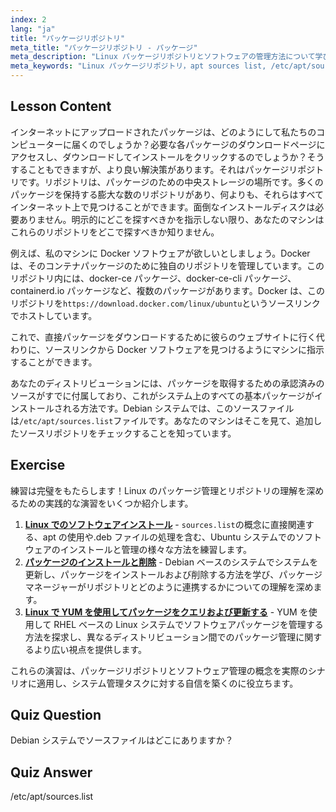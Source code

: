 ```yaml
---
index: 2
lang: "ja"
title: "パッケージリポジトリ"
meta_title: "パッケージリポジトリ - パッケージ"
meta_description: "Linux パッケージリポジトリとソフトウェアの管理方法について学びましょう。簡単なインストールのために、/etc/apt/sources.list のようなパッケージソースを見つけて追加する方法を発見してください。"
meta_keywords: "Linux パッケージリポジトリ，apt sources list, /etc/apt/sources.list, Linux パッケージ，初心者向け Linux, Linux チュートリアル，パッケージ管理"
---
```


## Lesson Content

インターネットにアップロードされたパッケージは、どのようにして私たちのコンピューターに届くのでしょうか？必要な各パッケージのダウンロードページにアクセスし、ダウンロードしてインストールをクリックするのでしょうか？そうすることもできますが、より良い解決策があります。それはパッケージリポジトリです。リポジトリは、パッケージのための中央ストレージの場所です。多くのパッケージを保持する膨大な数のリポジトリがあり、何よりも、それらはすべてインターネット上で見つけることができます。面倒なインストールディスクは必要ありません。明示的にどこを探すべきかを指示しない限り、あなたのマシンはこれらのリポジトリをどこで探すべきか知りません。

例えば、私のマシンに Docker ソフトウェアが欲しいとしましょう。Docker は、そのコンテナパッケージのために独自のリポジトリを管理しています。このリポジトリ内には、docker-ce パッケージ、docker-ce-cli パッケージ、containerd.io パッケージなど、複数のパッケージがあります。Docker は、このリポジトリを`https://download.docker.com/linux/ubuntu`というソースリンクでホストしています。

これで、直接パッケージをダウンロードするために彼らのウェブサイトに行く代わりに、ソースリンクから Docker ソフトウェアを見つけるようにマシンに指示することができます。

あなたのディストリビューションには、パッケージを取得するための承認済みのソースがすでに付属しており、これがシステム上のすべての基本パッケージがインストールされる方法です。Debian システムでは、このソースファイルは`/etc/apt/sources.list`ファイルです。あなたのマシンはそこを見て、追加したソースリポジトリをチェックすることを知っています。

## Exercise

練習は完璧をもたらします！Linux のパッケージ管理とリポジトリの理解を深めるための実践的な演習をいくつか紹介します。

1. **[Linux でのソフトウェアインストール](https://labex.io/ja/labs/linux-software-installation-on-linux-18005)** - `sources.list`の概念に直接関連する、apt の使用や.deb ファイルの処理を含む、Ubuntu システムでのソフトウェアのインストールと管理の様々な方法を練習します。
2. **[パッケージのインストールと削除](https://labex.io/ja/labs/linux-installing-and-removing-packages-385380)** - Debian ベースのシステムでシステムを更新し、パッケージをインストールおよび削除する方法を学び、パッケージマネージャーがリポジトリとどのように連携するかについての理解を深めます。
3. **[Linux で YUM を使用してパッケージをクエリおよび更新する](https://labex.io/ja/labs/rhel-query-and-update-packages-with-yum-in-linux-590869)** - YUM を使用して RHEL ベースの Linux システムでソフトウェアパッケージを管理する方法を探求し、異なるディストリビューション間でのパッケージ管理に関するより広い視点を提供します。

これらの演習は、パッケージリポジトリとソフトウェア管理の概念を実際のシナリオに適用し、システム管理タスクに対する自信を築くのに役立ちます。

## Quiz Question

Debian システムでソースファイルはどこにありますか？

## Quiz Answer

/etc/apt/sources.list
